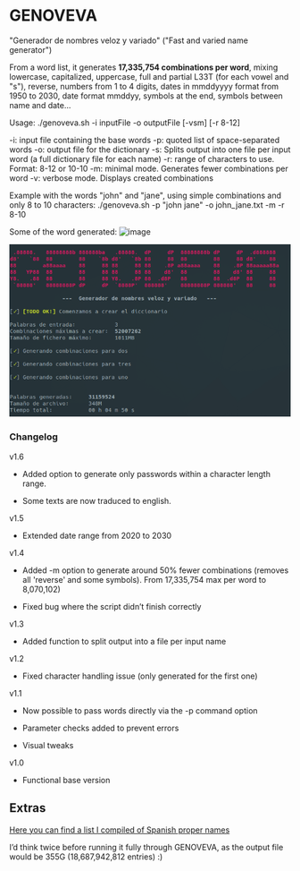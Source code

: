 # GENOVEVA

"Generador de nombres veloz y variado" ("Fast and varied name generator")

From a word list, it generates **17,335,754 combinations per word**, mixing lowercase, capitalized, uppercase, full and partial L33T (for each vowel and "s"), reverse, numbers from 1 to 4 digits, dates in mmddyyyy format from 1950 to 2030, date format mmddyy, symbols at the end, symbols between name and date...


Usage:
./genoveva.sh -i inputFile -o outputFile [-vsm] [-r 8-12]

-i: input file containing the base words
-p: quoted list of space-separated words
-o: output file for the dictionary
-s: Splits output into one file per input word
    (a full dictionary file for each name)
-r: range of characters to use. Format: 8-12 or 10-10
-m: minimal mode. Generates fewer combinations per word
-v: verbose mode. Displays created combinations

Example with the words "john" and "jane", using simple combinations and only 8 to 10 characters:
./genoveva.sh -p "john jane" -o john_jane.txt -m -r 8-10

Some of the word generated:
![image](https://github.com/user-attachments/assets/6a824c41-4ed2-42d6-b93d-2241adce3f7f)



<p align="center">
 <img src="genoveva.png" />
</p>


### Changelog

v1.6

- Added option to generate only passwords within a character length range.

- Some texts are now traduced to english.

v1.5

- Extended date range from 2020 to 2030

v1.4

- Added -m option to generate around 50% fewer combinations (removes all 'reverse' and some symbols). From 17,335,754 max per word to 8,070,102)

- Fixed bug where the script didn’t finish correctly

v1.3

- Added function to split output into a file per input name

v1.2

- Fixed character handling issue (only generated for the first one)

v1.1

- Now possible to pass words directly via the -p command option

- Parameter checks added to prevent errors

- Visual tweaks

v1.0

- Functional base version


## Extras
[Here you can find a list I compiled of Spanish proper names](other_stuffs/spanish_names.txt)

I’d think twice before running it fully through GENOVEVA, as the output file would be 355G (18,687,942,812 entries) :)
